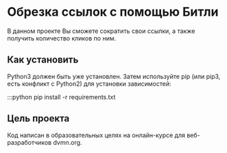 # Обрезка ссылок с помощью Битли
В данном проекте Вы сможете сократить свои ссылки, а также получить количество кликов по ним.

## Как установить
Python3 должен быть уже установлен. Затем используйте pip (или pip3, есть конфликт с Python2) для установки зависимостей:

:::python
pip install -r requirements.txt

## Цель проекта
Код написан в образовательных целях на онлайн-курсе для веб-разработчиков dvmn.org.
